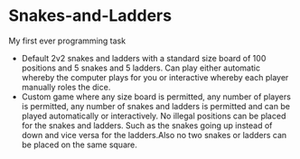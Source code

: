 # Snakes-and-Ladders

My first ever programming task
- Default 2v2 snakes and ladders with a standard size board of 100 positions and 5 snakes and 5 ladders. Can play either automatic whereby the computer plays for you or interactive whereby each player manually roles the dice.
- Custom game where any size board is permitted, any number of players is permitted, any number of snakes and ladders is permitted and can be played automatically or interactively. No illegal positions can be placed for the snakes and ladders. Such as the snakes going up instead of down and vice versa for the ladders.Also no two snakes or ladders can be placed on the same square. 
